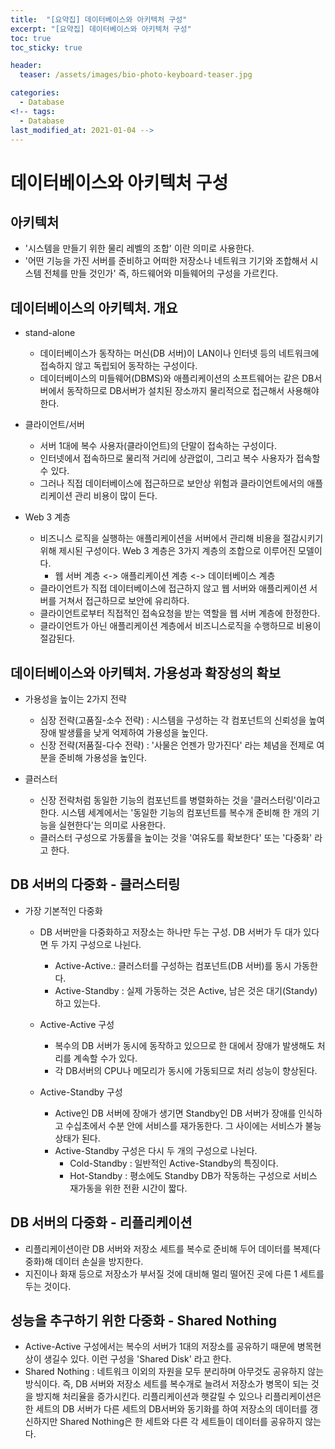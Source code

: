 ```yaml
---
title:  "[요약집] 데이터베이스와 아키텍처 구성"
excerpt: "[요약집] 데이터베이스와 아키텍처 구성"
toc: true
toc_sticky: true

header:
  teaser: /assets/images/bio-photo-keyboard-teaser.jpg

categories:
  - Database
<!-- tags:
  - Database 
last_modified_at: 2021-01-04 -->
---
```

# 데이터베이스와 아키텍처 구성

## 아키텍처
   - '시스템을 만들기 위한 물리 레벨의 조합' 이란 의미로 사용한다.
   - '어떤 기능을 가진 서버를 준비하고 어떠한 저장소나 네트워크 기기와 조합해서 시스템 전체를 만들 것인가' 즉, 하드웨어와 미들웨어의 구성을 가르킨다.

## 데이터베이스의 아키텍처. 개요
- stand-alone
  - 데이터베이스가 동작하는 머신(DB 서버)이 LAN이나 인터넷 등의 네트워크에 접속하지 않고 독립되어 동작하는 구성이다.
  - 데이터베이스의 미들웨어(DBMS)와 애플리케이션의 소프트웨어는 같은 DB서버에서 동작하므로 DB서버가 설치된 장소까지 물리적으로 접근해서 사용해야 한다.

- 클라이언트/서버
  - 서버 1대에 복수 사용자(클라이언트)의 단말이 접속하는 구성이다.
  - 인터넷에서 접속하므로 물리적 거리에 상관없이, 그리고 복수 사용자가 접속할 수 있다.
  - 그러나 직접 데이터베이스에 접근하므로 보안상 위험과 클라이언트에서의 애플리케이션 관리 비용이 많이 든다.

- Web 3 계층
  - 비즈니스 로직을 실행하는 애플리케이션을 서버에서 관리해 비용을 절감시키기 위해 제시된 구성이다. Web 3 계층은 3가지 계층의 조합으로 이루어진 모델이다.
    - 웹 서버 계층 <-> 애플리케이션 계층 <-> 데이터베이스 계층
  - 클라이언트가 직접 데이터베이스에 접근하지 않고 웹 서버와 애플리케이션 서버를 거쳐서 접근하므로 보안에 유리하다.
  - 클라이언트로부터 직접적인 접속요청을 받는 역할을 웹 서버 계층에 한정한다. 
  - 클라이언트가 아닌 애플리케이션 계층에서 비즈니스로직을 수행하므로 비용이 절감된다.

## 데이터베이스와 아키텍처. 가용성과 확장성의 확보

- 가용성을 높이는 2가지 전략
  - 심장 전략(고품질-소수 전략) : 시스템을 구성하는 각 컴포넌트의 신뢰성을 높여 장애 발생률을 낮게 억제하여 가용성을 높인다.
  - 신장 전략(저품질-다수 전략) : '사물은 언젠가 망가진다' 라는 체념을 전제로 여분을 준비해 가용성을 높인다.

- 클러스터 
  - 신장 전략처럼 동일한 기능의 컴포넌트를 병렬화하는 것을 '클러스터링'이라고 한다. 시스템 세계에서는 '동일한 기능의 컴포넌트를 복수개 준비해 한 개의 기능을 실현한다'는 의미로 사용한다.
  - 클러스터 구성으로 가동률을 높이는 것을 '여유도를 확보한다' 또는 '다중화' 라고 한다.

## DB 서버의 다중화 - 클러스터링

- 가장 기본적인 다중화
  - DB 서버만을 다중화하고 저장소는 하나만 두는 구성. DB 서버가 두 대가 있다면 두 가지 구성으로 나뉜다. 
    - Active-Active.: 클러스터를 구성하는 컴포넌트(DB 서버)를 동시 가동한다.
    - Active-Standby : 실제 가동하는 것은 Active, 남은 것은 대기(Standy)하고 있는다.

  - Active-Active 구성
    - 복수의 DB 서버가 동시에 동작하고 있으므로 한 대에서 장애가 발생해도 처리를 계속할 수가 있다.
    - 각 DB서버의 CPU나 메모리가 동시에 가동되므로 처리 성능이 향상된다.
  
  - Active-Standby 구성
    - Active인 DB 서버에 장애가 생기면 Standby인 DB 서버가 장애를 인식하고 수십초에서 수분 안에 서비스를 재가동한다. 그 사이에는 서비스가 불능상태가 된다.
    - Active-Standby 구성은 다시 두 개의 구성으로 나뉜다.
      - Cold-Standby : 일반적인 Active-Standby의 특징이다.
      - Hot-Standby : 평소에도 Standby DB가 작동하는 구성으로 서비스 재가동을 위한 전환 시간이 짧다.
   
## DB 서버의 다중화 - 리플리케이션

- 리플리케이션이란 DB 서버와 저장소 세트를 복수로 준비해 두어 데이터를 복제(다중화)해 데이터 손실을 방지한다.
- 지진이나 화재 등으로 저장소가 부서질 것에 대비해 멀리 떨어진 곳에 다른 1 세트를 두는 것이다.

## 성능을 추구하기 위한 다중화 - Shared Nothing

- Active-Active 구성에서는 복수의 서버가 1대의 저장소를 공유하기 때문에 병목현상이 생길수 있다. 이런 구성을 'Shared Disk' 라고 한다.
- Shared Nothing : 네트워크 이외의 자원을 모두 분리하며 아무것도 공유하지 않는 방식이다. 즉, DB 서버와 저장소 세트를 복수개로 늘려서 저장소가 병목이 되는 것을 방지해 처리율을 증가시킨다.
  리플리케이션과 햇갈릴 수 있으나 리플리케이션은 한 세트의 DB 서버가 다른 세트의 DB서버와 동기화를 하여 저장소의 데이터를 갱신하지만 Shared Nothing은 한 세트와 다른 각 세트들이 데이터를 공유하지 않는다.
  





    
    
    
    
    
    






